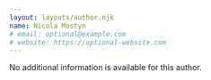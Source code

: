 ```yaml
---
layout: layouts/author.njk
name: Nicola Mostyn
# email: optional@example.com
# website: https://optional-website.com
---
```

No additional information is available for this author.
